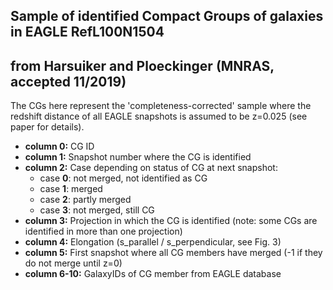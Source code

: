 ## Sample of identified Compact Groups of galaxies in EAGLE RefL100N1504
## from Harsuiker and Ploeckinger (MNRAS, accepted 11/2019) 

The CGs here represent the 'completeness-corrected' sample where the redshift distance
of all EAGLE snapshots is assumed to be z=0.025 (see paper for details). 

- **column 0:** CG ID 
- **column 1:** Snapshot number where the CG is identified 
- **column 2:** Case depending on status of CG at next snapshot: 
    - case **0**: not merged, not identified as CG
    - case **1**: merged 
    - case **2**: partly merged 
    - case **3**: not merged, still CG         
- **column 3:** Projection in which the CG is identified (note: some CGs are identified in more than one projection)
- **column 4:** Elongation (s_parallel / s_perpendicular, see Fig. 3)
- **column 5:** First snapshot where all CG members have merged  (-1 if they do not merge until z=0)
- **column 6-10:** GalaxyIDs of CG member from EAGLE database 
